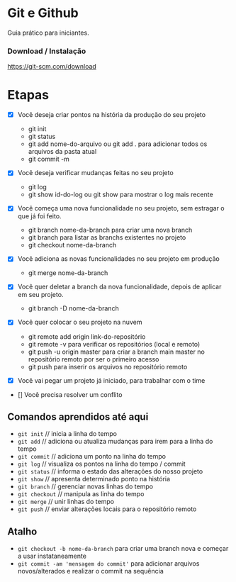 # Git e Github

Guia prático para iniciantes.

### Download / Instalação

https://git-scm.com/download

# Etapas

- [x] Você deseja criar pontos na história da produção do seu projeto
	- git init
	- git status
	- git add nome-do-arquivo ou git add . para adicionar todos os arquivos da pasta atual
	- git commit -m

- [x] Você deseja verificar mudanças feitas no seu projeto
	- git log
	- git show id-do-log ou git show para mostrar o log mais recente

- [x] Você começa uma nova funcionalidade no seu projeto, sem estragar o que já foi feito.
	- git branch nome-da-branch para criar uma nova branch
	- git branch para listar as branchs existentes no projeto
	- git checkout nome-da-branch

- [x] Você adiciona as novas funcionalidades no seu projeto em produção
	- git merge nome-da-branch

- [x] Você quer deletar a branch da nova funcionalidade, depois de aplicar em seu projeto.
	- git branch -D nome-da-branch

- [x] Você quer colocar o seu projeto na nuvem
	- git remote add origin link-do-repositório
	- git remote -v para verificar os repositórios (local e remoto)
	- git push -u origin master para criar a branch main master no repositório remoto por ser o primeiro acesso
	- git push para inserir os arquivos no repositório remoto

- [x] Você vai pegar um projeto já iniciado, para trabalhar com o time
- [] Você precisa resolver um conflito

## Comandos aprendidos até aqui

- `git init` // inicia a linha do tempo
- `git add` // adiciona ou atualiza mudanças para irem para a linha do tempo
- `git commit` // adiciona um ponto na linha do tempo
- `git log` // visualiza os pontos na linha do tempo / commit
- `git status` // informa o estado das alterações do nosso projeto
- `git show` // apresenta determinado ponto na história
- `git branch` // gerenciar novas linhas do tempo
- `git checkout` // manipula as linha do tempo
- `git merge` // unir linhas do tempo
- `git push` // enviar alterações locais para o repositório remoto


## Atalho

- `git checkout -b nome-da-branch` para criar uma branch nova e começar a usar instataneamente
- `git commit -am 'mensagem do commit'` para adicionar arquivos novos/alterados e realizar o commit na sequência